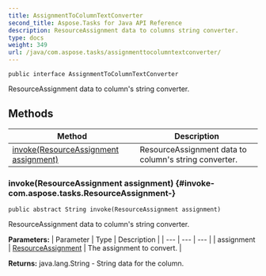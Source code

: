```yaml
---
title: AssignmentToColumnTextConverter
second_title: Aspose.Tasks for Java API Reference
description: ResourceAssignment data to columns string converter.
type: docs
weight: 349
url: /java/com.aspose.tasks/assignmenttocolumntextconverter/
---
```

```
public interface AssignmentToColumnTextConverter
```

ResourceAssignment data to column's string converter.
## Methods

| Method | Description |
| --- | --- |
| [invoke(ResourceAssignment assignment)](#invoke-com.aspose.tasks.ResourceAssignment-) | ResourceAssignment data to column's string converter. |
### invoke(ResourceAssignment assignment) {#invoke-com.aspose.tasks.ResourceAssignment-}
```
public abstract String invoke(ResourceAssignment assignment)
```


ResourceAssignment data to column's string converter.

**Parameters:**
| Parameter | Type | Description |
| --- | --- | --- |
| assignment | [ResourceAssignment](../../com.aspose.tasks/resourceassignment) | The assignment to convert. |

**Returns:**
java.lang.String - String data for the column.
